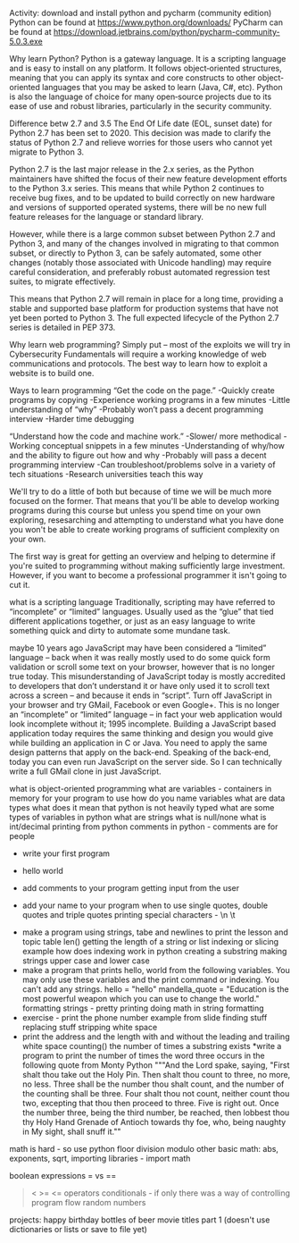 Activity: download and install python and pycharm (community edition)
Python can be found at https://www.python.org/downloads/
PyCharm can be found at https://download.jetbrains.com/python/pycharm-community-5.0.3.exe


Why learn Python?
Python is a gateway language. It is a scripting language and is easy to install on any platform. It follows object‐oriented structures, meaning that you can apply its syntax and core constructs to other object‐oriented languages that you may be asked to learn (Java, C#, etc). Python is also the language of choice for many open‐source projects due to its ease of use and robust libraries, particularly in the security community. 

Difference betw 2.7 and 3.5
The End Of Life date (EOL, sunset date) for Python 2.7 has been set to 2020. This decision was made to clarify the status of Python 2.7 and relieve worries for those users who cannot yet migrate to Python 3. 

Python 2.7 is the last major release in the 2.x series, as the Python maintainers have shifted the focus of their new feature development efforts to the Python 3.x series. This means that while Python 2 continues to receive bug fixes, and to be updated to build correctly on new hardware and versions of supported operated systems, there will be no new full feature releases for the language or standard library.

However, while there is a large common subset between Python 2.7 and Python 3, and many of the changes involved in migrating to that common subset, or directly to Python 3, can be safely automated, some other changes (notably those associated with Unicode handling) may require careful consideration, and preferably robust automated regression test suites, to migrate effectively.

This means that Python 2.7 will remain in place for a long time, providing a stable and supported base platform for production systems that have not yet been ported to Python 3. The full expected lifecycle of the Python 2.7 series is detailed in PEP 373.


Why learn web programming?
Simply put – most of the exploits we will try in Cybersecurity Fundamentals will require a working knowledge of web communications and protocols. The best way to learn how to exploit a website is to build one.

Ways to learn programming 
“Get the code on the page.”
-Quickly create programs by copying
-Experience working programs in a few minutes
-Little understanding of “why”
-Probably won’t pass a decent programming interview
-Harder time debugging



“Understand how the code and machine work.”
-Slower/ more methodical
-Working conceptual snippets in a few minutes
-Understanding of why/how and the ability to figure out how and why
-Probably will pass a decent programming interview
-Can troubleshoot/problems solve in a variety of tech situations
-Research universities teach this way


We'll try to do a little of both but because of time we will be much more focused on the former. That means that you'll be able to develop working programs during this course but unless you spend time on your own exploring, resesarching and attempting to understand what you have done you won't be able to create working programs of sufficient complexity on your own.
 
The first way is great for getting an overview and helping to determine if you're suited to programming without making sufficiently large investment. However, if you want to become a professional programmer it isn't going to cut it. 

what is a scripting language
Traditionally, scripting may have referred to “incomplete” or “limited” languages. Usually used as the “glue” that tied different applications together, or just as an easy language to write something quick and dirty to automate some mundane task.

maybe 10 years ago JavaScript may have been considered a “limited” language – back when it was really mostly used to do some quick form validation or scroll some text on your browser, however that is no longer true today. This misunderstanding of JavaScript today is mostly accredited to developers that don’t understand it or have only used it to scroll text across a screen – and because it ends in “script”. Turn off JavaScript in your browser and try GMail, Facebook or even Google+. This is no longer an “incomplete” or “limited” language – in fact your web application would look incomplete without it; 1995 incomplete. Building a JavaScript based application today requires the same thinking and design you would give while building an application in C or Java. You need to apply the same design patterns that apply on the back-end. Speaking of the back-end, today you can even run JavaScript on the server side. So I can technically write a full GMail clone in just JavaScript.


what is object-oriented programming
what are variables - containers in memory for your program to use
how do you name variables
what are data types
what does it mean that python is not heavily typed
what are some types of variables in python 
what are strings
what is null/none
what is int/decimal
printing from python
comments in python - comments are for people
* write your first program
 - hello world
* add comments to your program 
getting input from the user
 - add your name to your program
when to use single quotes, double quotes and triple quotes
printing special characters - \n \t
* make a program using strings, tabe and newlines to print the lesson and topic table
len() getting the length of a string or list
indexing or slicing example
how does indexing work in python
creating a substring
making strings upper case and lower case
* make a program that prints hello, world from the following variables. You may only use these variables and the print command or indexing. You can't add any strings.
hello = "hello"
mandella_quote = "Education is the most powerful weapon which you can use to change the world."
formatting strings - pretty printing
doing math in string formatting
* exercise - print the phone number example from slide
finding stuff 
replacing stuff
stripping white space
* print the address and the length with and without the leading and trailing white space
counting() the number of times a substring exists
 *write a program to print the number of times the word three occurs in the following quote from Monty Python
"""And the Lord spake, saying, "First shalt thou take out the Holy Pin. Then shalt thou count to three, no more, no less. Three shall be the number thou shalt count, and the number of the counting shall be three. Four shalt thou not count, neither count thou two, excepting that thou then proceed to three. Five is right out. Once the number three, being the third number, be reached, then lobbest thou thy Holy Hand Grenade of Antioch towards thy foe, who, being naughty in My sight, shall snuff it.""

math is hard - so use python
floor division
modulo
other basic math: abs, exponents, sqrt, 
importing libraries - import math


boolean expressions
= vs ==
> < >= <= operators
conditionals - if only there was a way of controlling program flow
random numbers

projects:
happy birthday
bottles of beer
movie titles part 1 (doesn't use dictionaries or lists or save to file yet)